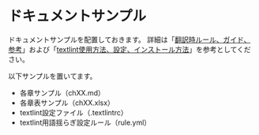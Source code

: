 # ドキュメントサンプル

ドキュメントサンプルを配置しておきます。
詳細は「[翻訳時ルール、ガイド、参考](../manual/README.md)」および「[textlint使用方法、設定、インストール方法](../textlint/README.md)」を参考としてください。

以下サンプルを置いてます。

- 各章サンプル（chXX.md）
- 各章表サンプル（chXX.xlsx）
- textlint設定ファイル（.textlintrc）
- textlint用語揺らぎ設定ルール（rule.yml）
